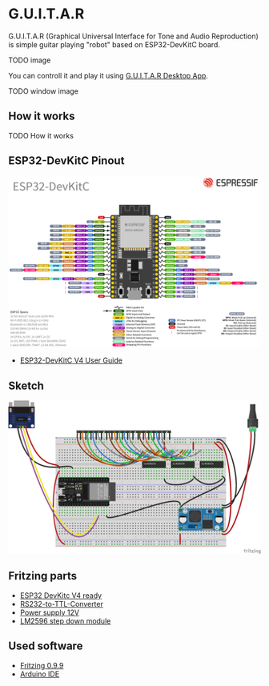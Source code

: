 # G.U.I.T.A.R

G.U.I.T.A.R (Graphical Universal Interface for Tone and Audio Reproduction) is simple guitar playing "robot" based on ESP32-DevKitC board.

TODO image

You can controll it and play it using [G.U.I.T.A.R Desktop App](https://github.com/jsfraz/guitar-app).

TODO window image

## How it works

TODO How it works

## ESP32-DevKitC Pinout

![Sketch](pinout.png "Pinout")

- [ESP32-DevKitC V4 User Guide](https://docs.espressif.com/projects/esp-dev-kits/en/latest/esp32/esp32-devkitc/user_guide.html)

## Sketch

![Sketch](sketch.png "Sketch")

## Fritzing parts

- [ESP32 DevKitc V4 ready](https://forum.fritzing.org/t/esp32-devkitc-v4-ready/17213/6)
- [RS232-to-TTL-Converter](https://github.com/foorschtbar/Fritzing-Parts)
- [Power supply 12V](https://forum.fritzing.org/t/power-supply-12v/23193)
- [LM2596 step down module](https://forum.fritzing.org/t/lm2596-step-down-module/6380)

## Used software

- [Fritzing 0.9.9](https://github.com/Move2win/Fritzing-0.9.9.64.pc-Compiled-Build)
- [Arduino IDE](https://www.arduino.cc/en/software)
